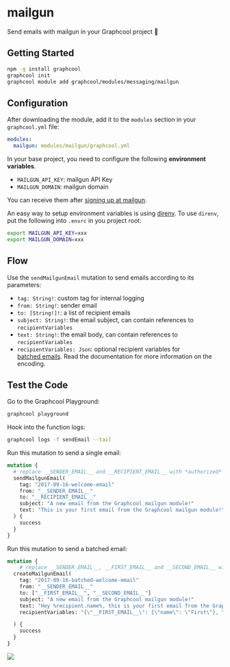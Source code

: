 # mailgun

Send emails with mailgun in your Graphcool project 🎁

## Getting Started

```sh
npm -g install graphcool
graphcool init
graphcool module add graphcool/modules/messaging/mailgun
```

## Configuration

After downloading the module, add it to the `modules` section in your `graphcool.yml` file:

```yaml
modules:
  mailgun: modules/mailgun/graphcool.yml
```

In your base project, you need to configure the following **environment variables**.

- `MAILGUN_API_KEY`: mailgun API Key
- `MAILGUN_DOMAIN`: mailgun domain

You can receive them after [signing up at mailgun](https://app.mailgun.com/app/dashboard).

An easy way to setup environment variables is using [direnv](https://direnv.net/).
To use `direnv`, put the following into `.envrc` in you project root:

```sh
export MAILGUN_API_KEY=xxx
export MAILGUN_DOMAIN=xxx
```

## Flow

Use the `sendMailgunEmail` mutation to send emails according to its parameters:

* `tag: String!`: custom tag for internal logging
* `from: String!`: sender email
* `to: [String!]!`: a list of recipient emails
* `subject: String!`: the email subject, can contain references to `recipientVariables`
* `text: String!`: the email body, can contain references to `recipientVariables`
* `recipientVariables: Json`: optional recipient variables for [batched emails](http://mg-documentation.readthedocs.io/en/latest/user_manual.html#batch-sending). Read the documentation for more information on the encoding.

## Test the Code

Go to the Graphcool Playground:

```sh
graphcool playground
```

Hook into the function logs:

```sh
graphcool logs -f sendEmail --tail
```

Run this mutation to send a single email:

```graphql
mutation {
  # replace __SENDER_EMAIL__ and __RECIPIENT_EMAIL__ with *authorized* email addresses!
  sendMailgunEmail(
    tag: "2017-09-16-welcome-email"
    from: "__SENDER_EMAIL__"
    to: "__RECIPIENT_EMAIL__"
    subject: "A new email from the Graphcool mailgun module!"
    text: "This is your first email from the Graphcool mailgun module!"
  ) {
    success
  }
}
```

Run this mutation to send a batched email:

```graphql
mutation {
    # replace __SENDER_EMAIL__, __FIRST_EMAIL__ and __SECOND_EMAIL__ with *authorized* email addresses!
  createMailgunEmail(
    tag: "2017-09-16-batched-welcome-email"
    from: "__SENDER_EMAIL__"
    to: ["__FIRST_EMAIL__", "__SECOND_EMAIL__"]
    subject: "A new email from the Graphcool mailgun module!"
    text: "Hey %recipient.name%, this is your first email from the Graphcool mailgun module!"
    recipientVariables: "{\"__FIRST_EMAIL__\": {\"name\": \"First\"}, \"__SECOND_EMAIL__\": {\"name\": \"Second\"}}"

  ) {
    success
  }
}
```

![](http://i.imgur.com/5RHR6Ku.png)
